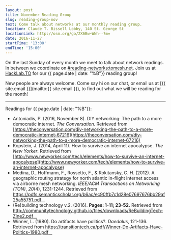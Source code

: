 ```yaml
---
layout: post
title: November Reading Group
slug: reading-group-nov
text: Come talk about networks at our monthly reading group.
location: Claude T. Bissell Lobby, 140 St. George St
locationLink: http://osm.org/go/ZX6Bw~WNh--?m=
date: 2016-11-27
startTime: '13:00'
endTime: '15:00'
---
```


On the last Sunday of every month we meet to talk about network readings. In between we coordinate on  [#reading-networks:tomesh.net](https://chat.tomesh.net/#/room/#reading-networks:tomesh.net). Join us at [HackLab.TO](https://hacklab.to) for our {{ page.date | date: "%B"}} reading group!

New people are always welcome. Come say hi on our chat, or email us at [{{ site.email }}](mailto:{{ site.email }}), to find out what we will be reading for the month!

***

Readings for {{ page.date | date: "%B"}}:

- Antoniadis, P. (2016, November 8). DIY networking: The path to a more democratic internet. _The Conversation_. Retrieved from [https://theconversation.com/diy-networking-the-path-to-a-more-democratic-internet-67216](https://theconversation.com/diy-networking-the-path-to-a-more-democratic-internet-67216)
- Kopstein, J. (2014, April 11). How to survive an internet apocalypse. _The New Yorker_.
Retrieved from [http://www.newyorker.com/tech/elements/how-to-survive-an-internet-apocalypse](http://www.newyorker.com/tech/elements/how-to-survive-an-internet-apocalypse)
- Medina, D., Hoffmann, F., Rossetto, F., & Rokitansky, C. H. (2012). A geographic routing strategy for north atlantic in-flight internet access via airborne mesh networking. _IEEE/ACM Transactions on Networking (TON)_, _20_(4), 1231-1244. Retrieved from [https://pdfs.semanticscholar.org/b6ac/ec90ffb7c1d28e07697676bb29af25a55751.pdf &nbsp;&nbsp;<i class="fa fa-file-pdf-o" aria-hidden="true"></i>](https://pdfs.semanticscholar.org/b6ac/ec90ffb7c1d28e07697676bb29af25a55751.pdf)
- (Re)building technology v.2. (2016). **Pages: 1-11; 23-52.** Retrieved from [http://communitytechnology.github.io/files/downloads/ReBuildingTech-Zine2.pdf &nbsp;&nbsp;<i class="fa fa-file-pdf-o" aria-hidden="true"></i>](http://communitytechnology.github.io/files/downloads/ReBuildingTech-Zine2.pdf)
- Winner, L. (1980). Do artifacts have politics?. _Daedalus_, 121-136. Retrieved from [https://transitiontech.ca/pdf/Winner-Do-Artifacts-Have-Politics-1980.pdf &nbsp;&nbsp;<i class="fa fa-file-pdf-o" aria-hidden="true"></i>](https://transitiontech.ca/pdf/Winner-Do-Artifacts-Have-Politics-1980.pdf)
